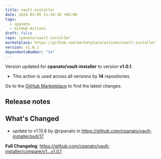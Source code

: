 ```yaml
---
title: vault-installer
date: 2024-03-05 11:24:10 +00:00
tags:
  - cpanato
  - GitHub Actions
draft: false
repo: cpanato/vault-installer
marketplace: https://github.com/marketplace/actions/vault-installer
version: v1.0.1
dependentsNumber: "14"
---
```



Version updated for **cpanato/vault-installer** to version **v1.0.1**.
- This action is used across all versions by **14** repositories.

Go to the [GitHub Marketplace](https://github.com/marketplace/actions/vault-installer) to find the latest changes.

## Release notes

## What's Changed
* update to v1.15.6 by @cpanato in https://github.com/cpanato/vault-installer/pull/17


**Full Changelog**: https://github.com/cpanato/vault-installer/compare/v1...v1.0.1
